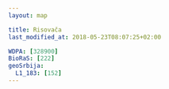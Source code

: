 ```yaml
---
layout: map

title: Risovača
last_modified_at: 2018-05-23T08:07:25+02:00

WDPA: [328900]
BioRaS: [222]
geoSrbija:
  L1_183: [152]
---
```

